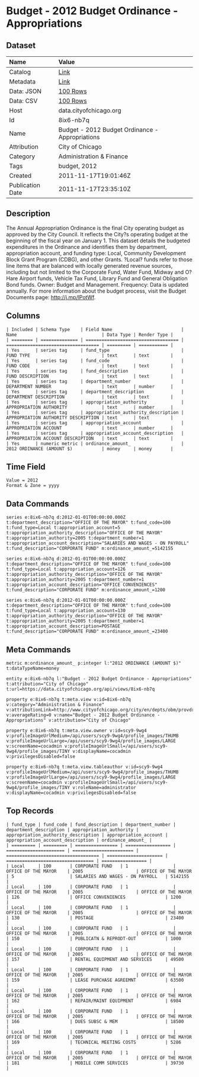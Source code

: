 # Budget - 2012 Budget Ordinance - Appropriations

## Dataset

| Name | Value |
| :--- | :---- |
| Catalog | [Link](https://catalog.data.gov/dataset/budget-2012-budget-ordinance-appropriations-8232a) |
| Metadata | [Link](https://data.cityofchicago.org/api/views/8ix6-nb7q) |
| Data: JSON | [100 Rows](https://data.cityofchicago.org/api/views/8ix6-nb7q/rows.json?max_rows=100) |
| Data: CSV | [100 Rows](https://data.cityofchicago.org/api/views/8ix6-nb7q/rows.csv?max_rows=100) |
| Host | data.cityofchicago.org |
| Id | 8ix6-nb7q |
| Name | Budget - 2012 Budget Ordinance - Appropriations |
| Attribution | City of Chicago |
| Category | Administration & Finance |
| Tags | budget, 2012 |
| Created | 2011-11-17T19:01:46Z |
| Publication Date | 2011-11-17T23:35:10Z |

## Description

The Annual Appropriation Ordinance is the final City operating budget as approved by the City Council. It reflects the City?s operating budget at the beginning of the fiscal year on January 1. This dataset details the budgeted expenditures in the Ordinance and identifies them by department, appropriation account, and funding type: Local, Community Development Block Grant Program (CDBG), and other Grants. ?Local? funds refer to those line items that are balanced with locally generated revenue sources, including but not limited to the Corporate Fund, Water Fund, Midway and O?Hare Airport funds, Vehicle Tax Fund, Library Fund and General Obligation Bond funds. Owner: Budget and Management. Frequency: Data is updated annually. For more information about the budget process, visit the Budget Documents page: http://j.mp/lPotWf.

## Columns

```ls
| Included | Schema Type    | Field Name                          | Name                                | Data Type | Render Type |
| ======== | ============== | =================================== | =================================== | ========= | =========== |
| Yes      | series tag     | fund_type                           | FUND TYPE                           | text      | text        |
| Yes      | series tag     | fund_code                           | FUND CODE                           | text      | text        |
| Yes      | series tag     | fund_description                    | FUND DESCRIPTION                    | text      | text        |
| Yes      | series tag     | department_number                   | DEPARTMENT NUMBER                   | text      | number      |
| Yes      | series tag     | department_description              | DEPARTMENT DESCRIPTION              | text      | text        |
| Yes      | series tag     | appropriation_authority             | APPROPRIATION AUTHORITY             | text      | number      |
| Yes      | series tag     | appropriation_authority_description | APPROPRIATION AUTHORITY DESCRIPTION | text      | text        |
| Yes      | series tag     | appropriation_account               | APPROPRIATION ACCOUNT               | text      | number      |
| Yes      | series tag     | appropriation_account_description   | APPROPRIATION ACCOUNT DESCRIPTION   | text      | text        |
| Yes      | numeric metric | ordinance_amount_                   | 2012 ORDINANCE (AMOUNT $)           | money     | money       |
```

## Time Field

```ls
Value = 2012
Format & Zone = yyyy
```

## Data Commands

```ls
series e:8ix6-nb7q d:2012-01-01T00:00:00.000Z t:department_description="OFFICE OF THE MAYOR" t:fund_code=100 t:fund_type=Local t:appropriation_account=5 t:appropriation_authority_description="OFFICE OF THE MAYOR" t:appropriation_authority=2005 t:department_number=1 t:appropriation_account_description="SALARIES AND WAGES - ON PAYROLL" t:fund_description="CORPORATE FUND" m:ordinance_amount_=5142155

series e:8ix6-nb7q d:2012-01-01T00:00:00.000Z t:department_description="OFFICE OF THE MAYOR" t:fund_code=100 t:fund_type=Local t:appropriation_account=126 t:appropriation_authority_description="OFFICE OF THE MAYOR" t:appropriation_authority=2005 t:department_number=1 t:appropriation_account_description="OFFICE CONVENIENCES" t:fund_description="CORPORATE FUND" m:ordinance_amount_=1200

series e:8ix6-nb7q d:2012-01-01T00:00:00.000Z t:department_description="OFFICE OF THE MAYOR" t:fund_code=100 t:fund_type=Local t:appropriation_account=130 t:appropriation_authority_description="OFFICE OF THE MAYOR" t:appropriation_authority=2005 t:department_number=1 t:appropriation_account_description=POSTAGE t:fund_description="CORPORATE FUND" m:ordinance_amount_=23400
```

## Meta Commands

```ls
metric m:ordinance_amount_ p:integer l:"2012 ORDINANCE (AMOUNT $)" t:dataTypeName=money

entity e:8ix6-nb7q l:"Budget - 2012 Budget Ordinance - Appropriations" t:attribution="City of Chicago" t:url=https://data.cityofchicago.org/api/views/8ix6-nb7q

property e:8ix6-nb7q t:meta.view v:id=8ix6-nb7q v:category="Administration & Finance" v:attributionLink=http://www.cityofchicago.org/city/en/depts/obm/provdrs/city_budg.html v:averageRating=0 v:name="Budget - 2012 Budget Ordinance - Appropriations" v:attribution="City of Chicago"

property e:8ix6-nb7q t:meta.view.owner v:id=scy9-9wg4 v:profileImageUrlMedium=/api/users/scy9-9wg4/profile_images/THUMB v:profileImageUrlLarge=/api/users/scy9-9wg4/profile_images/LARGE v:screenName=cocadmin v:profileImageUrlSmall=/api/users/scy9-9wg4/profile_images/TINY v:displayName=cocadmin v:privilegesDisabled=false

property e:8ix6-nb7q t:meta.view.tableauthor v:id=scy9-9wg4 v:profileImageUrlMedium=/api/users/scy9-9wg4/profile_images/THUMB v:profileImageUrlLarge=/api/users/scy9-9wg4/profile_images/LARGE v:screenName=cocadmin v:profileImageUrlSmall=/api/users/scy9-9wg4/profile_images/TINY v:roleName=administrator v:displayName=cocadmin v:privilegesDisabled=false
```

## Top Records

```ls
| fund_type | fund_code | fund_description | department_number | department_description | appropriation_authority | appropriation_authority_description | appropriation_account | appropriation_account_description | ordinance_amount_ | 
| ========= | ========= | ================ | ================= | ====================== | ======================= | =================================== | ===================== | ================================= | ================= | 
| Local     | 100       | CORPORATE FUND   | 1                 | OFFICE OF THE MAYOR    | 2005                    | OFFICE OF THE MAYOR                 | 5                     | SALARIES AND WAGES - ON PAYROLL   | 5142155           | 
| Local     | 100       | CORPORATE FUND   | 1                 | OFFICE OF THE MAYOR    | 2005                    | OFFICE OF THE MAYOR                 | 126                   | OFFICE CONVENIENCES               | 1200              | 
| Local     | 100       | CORPORATE FUND   | 1                 | OFFICE OF THE MAYOR    | 2005                    | OFFICE OF THE MAYOR                 | 130                   | POSTAGE                           | 23400             | 
| Local     | 100       | CORPORATE FUND   | 1                 | OFFICE OF THE MAYOR    | 2005                    | OFFICE OF THE MAYOR                 | 150                   | PUBLICATN & REPRODT-OUT           | 1000              | 
| Local     | 100       | CORPORATE FUND   | 1                 | OFFICE OF THE MAYOR    | 2005                    | OFFICE OF THE MAYOR                 | 157                   | RENTAL EQUIPMENT AND SERVICES     | 49500             | 
| Local     | 100       | CORPORATE FUND   | 1                 | OFFICE OF THE MAYOR    | 2005                    | OFFICE OF THE MAYOR                 | 159                   | LEASE PURCHASE AGREEMNT           | 63500             | 
| Local     | 100       | CORPORATE FUND   | 1                 | OFFICE OF THE MAYOR    | 2005                    | OFFICE OF THE MAYOR                 | 162                   | REPAIR/MAINT EQUIPMENT            | 6984              | 
| Local     | 100       | CORPORATE FUND   | 1                 | OFFICE OF THE MAYOR    | 2005                    | OFFICE OF THE MAYOR                 | 166                   | DUES SUBSC & MEM                  | 18500             | 
| Local     | 100       | CORPORATE FUND   | 1                 | OFFICE OF THE MAYOR    | 2005                    | OFFICE OF THE MAYOR                 | 169                   | TECHNICAL MEETING COSTS           | 5286              | 
| Local     | 100       | CORPORATE FUND   | 1                 | OFFICE OF THE MAYOR    | 2005                    | OFFICE OF THE MAYOR                 | 181                   | MOBILE COMM SERVICES              | 39730             | 
```
